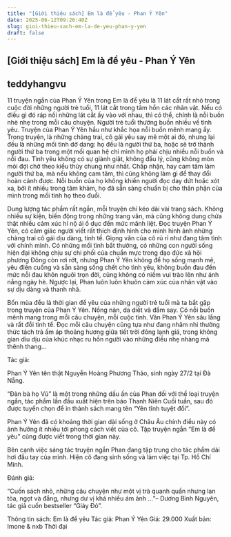 ```yaml
---
title: "[Giới thiệu sách] Em là để yêu - Phan Ý Yên"
date: 2025-06-12T09:26:40Z
slug: gioi-thieu-sach-em-la-de-yeu-phan-y-yen
draft: false
---
```


## [Giới thiệu sách] Em là để yêu - Phan Ý Yên

## teddyhangvu

11 truyện ngắn của Phan Ý Yên trong Em là để yêu là 11 lát cắt rất nhỏ trong cuộc đời những người trẻ tuổi, 11 lát cắt trong tâm hồn các nhân vật. Nếu có điều gì đó ráp nối những lát cắt ấy vào với nhau, thì có thể, chính là nỗi buồn nhè nhẹ trong mỗi câu chuyện. Người trẻ tuổi thường buồn nhiều về tình yêu. Truyện của Phan Ý Yên hầu như khắc họa nỗi buồn mênh mang ấy. Trong truyện, là những chàng trai, cô gái yêu say mê một ai đó, nhưng lại đều là những mối tình dở dang: họ đều là người thứ ba, hoặc sẽ trở thành người thứ ba trong một mối quan hệ chỉ mình họ phải chịu nhiều nỗi buồn và nỗi đau. Tình yêu không có sự giành giật, không đấu lý, cũng không mòn mỏi đợi chờ theo kiểu thủy chung như nhất. Chấp nhận, hay cam tâm làm người thứ ba, mà nếu không cam tâm, thì cũng không làm gì để thay đổi hoàn cảnh được. Nỗi buồn của họ không khiến người đọc day dứt hoặc xót xa, bởi ít nhiều trong tâm khảm, họ đã sẵn sàng chuẩn bị cho thân phận của mình trong mối tình họ theo đuổi.



Dung lượng tác phẩm rất ngắn, mỗi truyện chỉ kéo dài vài trang sách. Không nhiều sự kiện, biến động trong những trang văn, mà cũng không dung chứa thật nhiều cảm xúc hỉ nộ ái ố dục đến mức mãnh liệt. Đọc truyện Phan Ý Yên, có cảm giác người viết rất thích định hình cho mình hình ảnh những chàng trai cô gái dịu dàng, tinh tế. Giọng văn của cô rủ rỉ như đang tâm tình với chính mình. Có những mối tình bất thường, có những con người sống hiện đại không chịu sự chi phối của chuẩn mực trong đạo đức xã hội phương Đông còn rơi rớt, nhưng Phan Ý Yên không để họ sống mạnh mẽ, yêu điên cuồng và sẵn sàng sống chết cho tình yêu, không buồn đau đến mức nỗi đau khôn nguôi trọn đời, cũng không có niềm vui trào lên như ánh nắng ngày hè. Ngược lại, Phan luôn luôn khuôn cảm xúc của nhân vật vào sự dịu dàng và thanh nhã.

Bốn mùa đều là thời gian để yêu của những người trẻ tuổi mà ta bắt gặp trong truyện của Phan Ý Yên. Nồng nàn, da diết và đắm say. Có nỗi buồn mênh mang trong mỗi câu chuyện, mỗi cuộc tình. Văn Phan Ý Yên sâu lắng và rất đỗi tinh tế. Đọc mỗi câu chuyện cũng tựa như đang nhâm nhi thưởng thức tách trà ấm áp thoảng hương giữa tiết trời đông lạnh giá, trong không gian dìu dịu của khúc nhạc ru hồn người vào những điều nhẹ nhàng mà thênh thang…

Tác giả:

Phan Ý Yên tên thật Nguyễn Hoàng Phương Thảo, sinh ngày 27/2 tại Đà Nẵng.

“Đàn bà họ Vũ” là một trong những dấu ấn của Phan đối với thể loại truyện ngắn, tác phẩm lần đầu xuất hiện trên báo Thanh Niên Cuối tuần, sau đó được tuyển chọn để in thành sách mang tên “Yên tĩnh tuyệt đối”.

Phan Ý Yên đã có khoảng thời gian dài sống ở Châu Âu chính điều này có ảnh hưởng ít nhiều tới phong cách viết của cô. Tập truyện ngắn “Em là để yêu” cũng được viết trong thời gian này.

Bên cạnh việc sáng tác truyện ngắn Phan đang tập trung cho tác phẩm dài hơi đầu tay của mình. Hiện cô đang sinh sống và làm việc tại Tp. Hồ Chí Minh.


Đánh giá:

“Cuốn sách nhỏ, những câu chuyện như một vị trà quanh quẩn nhưng lan tỏa, ngọt và đắng, nhưng dư vị khá nhiều ám ảnh …”– Dương Bình Nguyên, tác giả cuốn bestseller “Giày Đỏ”.


Thông tin sách: Em là để yêu
Tác giả: Phan Ý Yên
Giá: 29.000
Xuất bản: Imone & nxb Thời đại